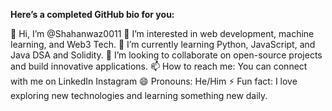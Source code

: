 **Here’s a completed GitHub bio for you:**

👋 Hi, I’m @Shahanwaz0011
👀 I’m interested in web development, machine learning, and Web3 Tech.
🌱 I’m currently learning Python, JavaScript, and Java DSA and Solidity. 
💞️ I’m looking to collaborate on open-source projects and build innovative applications.
📫 How to reach me: You can connect with me on LinkedIn Instagram
😄 Pronouns: He/Him
⚡ Fun fact: I love exploring new technologies and learning something new daily. 

<!---
Shahanwaz0011/Shahanwaz0011 is a ✨ special ✨ repository because its `README.md` (this file) appears on your GitHub profile.
You can click the Preview link to take a look at your changes.
--->
